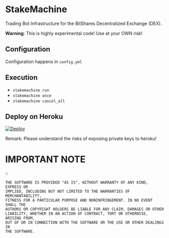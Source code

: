 # StakeMachine

Trading Bot Infrastructure for the BitShares Decentralized Exchange
(DEX).

**Warning**: This is highly experimental code! Use at your OWN risk!

## Configuration

Configuration happens in `config.yml`

## Execution

* `stakemachine run`
* `stakemachine once`
* `stakemachine cancel_all`

## Deploy on Heroku

[![Deploy](https://www.herokucdn.com/deploy/button.svg)](https://heroku.com/deploy)

Remark: Please understand the risks of exposing private keys to heroku!

# IMPORTANT NOTE

::

    THE SOFTWARE IS PROVIDED "AS IS", WITHOUT WARRANTY OF ANY KIND, EXPRESS OR
    IMPLIED, INCLUDING BUT NOT LIMITED TO THE WARRANTIES OF MERCHANTABILITY,
    FITNESS FOR A PARTICULAR PURPOSE AND NONINFRINGEMENT. IN NO EVENT SHALL THE
    AUTHORS OR COPYRIGHT HOLDERS BE LIABLE FOR ANY CLAIM, DAMAGES OR OTHER
    LIABILITY, WHETHER IN AN ACTION OF CONTRACT, TORT OR OTHERWISE, ARISING FROM,
    OUT OF OR IN CONNECTION WITH THE SOFTWARE OR THE USE OR OTHER DEALINGS IN
    THE SOFTWARE.
